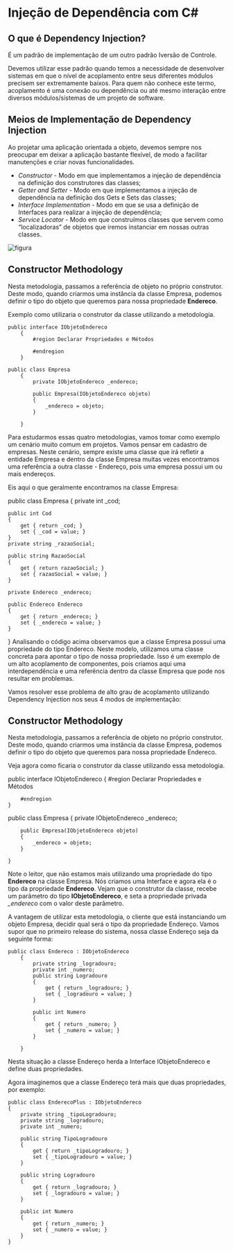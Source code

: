 # Injeção de Dependência com C#

## O que é Dependency Injection?

É um padrão de implementação de um outro padrão Iversão de Controle.

Devemos utilizar esse padrão quando temos a necessidade de desenvolver sistemas em que o nível de acoplamento entre seus diferentes módulos precisem ser extremamente baixos. Para quem não conhece este termo, acoplamento é uma conexão ou dependência ou até mesmo interação entre diversos módulos/sistemas de um projeto de software.

## Meios de Implementação de Dependency Injection

Ao projetar uma aplicação orientada a objeto, devemos sempre nos preocupar em deixar a aplicação bastante flexível, de modo a facilitar manutenções e criar novas funcionalidades.

* _Constructor_ - Modo em que implementamos a injeção de dependência na definição dos construtores das classes;
* _Getter and Setter_ - Modo em que implementamos a injeção de dependência na definição dos Gets e Sets das classes;
* _Interface Implementation_ - Modo em que se usa a definição de Interfaces para realizar a injeção de dependência;
* _Service Locator_ - Modo em que construímos classes que servem como “localizadoras” de objetos que iremos instanciar em nossas outras classes.

![figura](https://arquivo.devmedia.com.br/REVISTAS/easynet/imagens/34/1/1.png)

## Constructor Methodology

Nesta metodologia, passamos a referência de objeto no próprio construtor. Deste modo, quando criarmos uma instância da classe Empresa, podemos definir o tipo do objeto que queremos para nossa propriedade __Endereco__.

Exemplo como utilizaria o construtor da classe utilizando a metodologia.
```
public interface IObjetoEndereco
    {
        #region Declarar Propriedades e Métodos

        #endregion
    }
   
public class Empresa
    {
        private IObjetoEndereco _endereco;

        public Empresa(IObjetoEndereco objeto)
        {
            _endereco = objeto;
        }

    }
```

Para estudarmos essas quatro metodologias, vamos tomar como exemplo um cenário muito comum em projetos. Vamos pensar em cadastro de empresas. Neste cenário, sempre existe uma classe que irá refletir a entidade Empresa e dentro da classe Empresa muitas vezes encontramos uma referência a outra classe - Endereço, pois uma empresa possui um ou mais endereços.

Eis aqui o que geralmente encontramos na classe Empresa:

public class Empresa
{
    private int _cod;

    public int Cod
    {
        get { return _cod; }
        set { _cod = value; }
    }
    private string _razaoSocial;

    public string RazaoSocial
    {
        get { return razaoSocial; }
        set { razaoSocial = value; }
    }

    private Endereco _endereco;

    public Endereco Endereco
    {
        get { return _endereco; }
        set { _endereco = value; }
    }

}
Analisando o código acima observamos que a classe Empresa possui uma propriedade do tipo Endereco. Neste modelo, utilizamos uma classe concreta para apontar o tipo de nossa propriedade. Isso é um exemplo de um alto acoplamento de componentes, pois criamos aqui uma interdependência e uma referência dentro da classe Empresa que pode nos resultar em problemas.

Vamos resolver esse problema de alto grau de acoplamento utilizando Dependency Injection nos seus 4 modos de implementação:

## Constructor Methodology

Nesta metodologia, passamos a referência de objeto no próprio construtor. Deste modo, quando criarmos uma instância da classe Empresa, podemos definir o tipo do objeto que queremos para nossa propriedade Endereco.

Veja agora como ficaria o construtor da classe utilizando essa metodologia.

public interface IObjetoEndereco
    {
        #region Declarar Propriedades e Métodos

        #endregion
    }

public class Empresa
    {
        private IObjetoEndereco _endereco;

        public Empresa(IObjetoEndereco objeto)
        {
            _endereco = objeto;
        }

    }
Note o leitor, que não estamos mais utilizando uma propriedade do tipo __Endereco__ na classe Empresa. Nós criamos uma Interface e agora ela é o tipo da propriedade __Endereco__. Vejam que o construtor da classe, recebe um parâmetro do tipo __IObjetoEndereco__, e seta a propriedade privada *_endereco* com o valor deste parâmetro.

A vantagem de utilizar esta metodologia, o cliente que está instanciando um objeto Empresa, decidir qual será o tipo da propriedade Endereço. Vamos supor que no primeiro release do sistema, nossa classe Endereço seja da seguinte forma:

```
public class Endereco : IObjetoEndereco
    {
        private string _logradouro;
        private int _numero;
        public string Logradouro
        {
            get { return _logradouro; }
            set { _logradouro = value; }
        }

        public int Numero
        {
            get { return _numero; }
            set { _numero = value; }
        }

    }
```

Nesta situação a classe Endereço herda a Interface IObjetoEndereco e define duas propriedades.

Agora imaginemos que a classe Endereço terá mais que duas propriedades, por exemplo:

```
public class EnderecoPlus : IObjetoEndereco
{
    private string _tipoLogradouro;
    private string _logradouro;
    private int _numero;

    public string TipoLogradouro
    {
        get { return _tipoLogradouro; }
        set { _tipoLogradouro = value; }
    }

    public string Logradouro
    {
        get { return _logradouro; }
        set { _logradouro = value; }
    }

    public int Numero
    {
        get { return _numero; }
        set { _numero = value; }
    }
}
```

